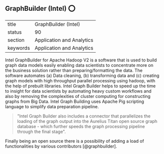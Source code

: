 ## GraphBuilder (Intel) :o:


|          |                           |
| -------- | ------------------------- |
| title    | GraphBuilder (Intel)      | 
| status   | 90                        |
| section  | Application and Analytics |
| keywords | Application and Analytics |



Intel GraphBuilder for Apache Hadoop V2 is a software that is used to
build graph data models easily enabling data scientists to concentrate
more on the business solution rather than preparing/formatting the
data. The software automates (a) Data cleaning, (b) transforming data and
(c) creating graph models with high throughput parallel processing using
hadoop, with the help of prebuilt libraries. Intel Graph Builder helps
to speed up the time to insight for data scientists by automating
heavy custom workflows and also by removing the complexities of
cluster computing for constructing graphs from Big Data. Intel Graph
Building uses Apache Pig scripting language to simplify data
preparation pipeline.

> "Intel Graph Builder also includes a connector that parallelizes
> the loading of the graph output into the Aurelius Titan open source
> graph database - which further speeds the graph processing pipeline
> through the final stage".

Finally being an open source there is a possibility of adding a load
of functionalities by various contributors [@graphbuilder].

    
